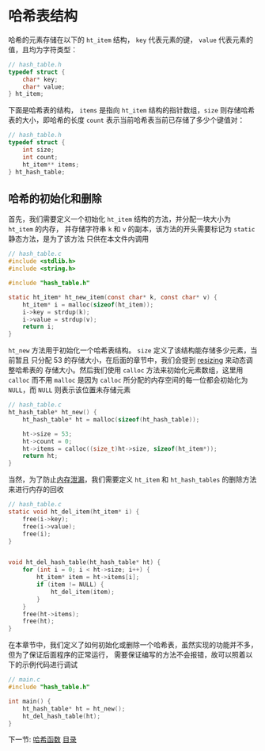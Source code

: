 # 哈希表结构

哈希的元素存储在以下的 `ht_item` 结构， `key` 代表元素的键， `value` 代表元素的值，且均为字符类型：

```c
// hash_table.h
typedef struct {
    char* key;
    char* value;
} ht_item;
```

下面是哈希表的结构， `items` 是指向  `ht_item` 结构的指针数组，`size` 则存储哈希表的大小，即哈希的长度
`count` 表示当前哈希表当前已存储了多少个键值对：

```c
// hash_table.h
typedef struct {
    int size;
    int count;
    ht_item** items;
} ht_hash_table;
```

## 哈希的初始化和删除

首先，我们需要定义一个初始化 `ht_item` 结构的方法，并分配一块大小为 `ht_item` 的内存，
并存储字符串 `k` 和 `v` 的副本，该方法的开头需要标记为 `static` 静态方法，是为了该方法
只供在本文件内调用

```c
// hash_table.c
#include <stdlib.h>
#include <string.h>

#include "hash_table.h"

static ht_item* ht_new_item(const char* k, const char* v) {
    ht_item* i = malloc(sizeof(ht_item));
    i->key = strdup(k);
    i->value = strdup(v);
    return i;
}
```

`ht_new` 方法用于初始化一个哈希表结构。 `size` 定义了该结构能存储多少元素，当前暂且
只分配 53 的存储大小，在后面的章节中，我们会提到 [resizing](../06-resizing) 来动态调整哈希表的
存储大小。然后我们使用 `calloc` 方法来初始化元素数组，这里用 `calloc` 而不用 `malloc` 是因为
`calloc` 所分配的内存空间的每一位都会初始化为 `NULL`，而 `NULL` 则表示该位置未存储元素

```c
// hash_table.c
ht_hash_table* ht_new() {
    ht_hash_table* ht = malloc(sizeof(ht_hash_table));

    ht->size = 53;
    ht->count = 0;
    ht->items = calloc((size_t)ht->size, sizeof(ht_item*));
    return ht;
}
```

当然，为了防止[内存泄漏](https://en.wikipedia.org/wiki/Memory_leak)，我们需要定义 `ht_item`
和 `ht_hash_tables` 的删除方法来进行内存的回收

```c
// hash_table.c
static void ht_del_item(ht_item* i) {
    free(i->key);
    free(i->value);
    free(i);
}


void ht_del_hash_table(ht_hash_table* ht) {
    for (int i = 0; i < ht->size; i++) {
        ht_item* item = ht->items[i];
        if (item != NULL) {
            ht_del_item(item);
        }
    }
    free(ht->items);
    free(ht);
}
```

在本章节中，我们定义了如何初始化或删除一个哈希表，虽然实现的功能并不多，但为了保证后面程序的正常运行，
需要保证编写的方法不会报错，故可以照着以下的示例代码进行调试

```c
// main.c
#include "hash_table.h"

int main() {
    ht_hash_table* ht = ht_new();
    ht_del_hash_table(ht);
}
```

下一节: [哈希函数](../03-hashing)
[目录](/.translations/zh-cn/README.md#contents)
